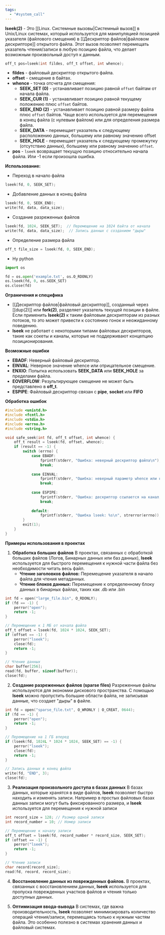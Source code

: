 ```yaml
---
tags:
  - "#system_call"
---
```



**lseek(2)** - Это [[Linux. Системные вызовы|Системный вызов]] в Unix/Linux системах, который используется для манипуляцией позицией указателя (файлового смещения) в [[Дескриптор файлов|файловом дескрипторе]] открытого файла. Этот вызов позволяет перемещать указатель чтения/записи в любую позицию файла, что делает возможным произвольный доступ к данным.

```c
off_t pos=lseek(int fildes, off_t offset, int whence);
```
- **fildes** - файловый дескриптор открытого файла.
- **offset** - смещение в байтах.
- **whence** - точка отсчета для смещения:
	- **SEEK_SET (0)** - устанавливает позицию равной `offset` байтам от начала файла.
	- **SEEK_CUR (1)** - устанавливает позицию равной текущему положению плюс `offset` байтов.
	- **SEEK_END (2)** - устанавливает позицию равной размеру файла плюс `offset` байтов. Чаще всего используется для перемещения в конец файла (с нулевым файлом) или для определения размера файла.
	- **SEEK_DATA** - перемещает указатель к следующему расположению данных, большему или равному значению offset
	- **SEEK_HOLE** - перемещает указатель к следующему промежутку (отсутствию данных), большему или равному значению `offset`.
- **pos** - `lseek` возвращает текущую позицию относительно начала файла. Или -1 если произошла ошибка.

**Использование:**
- Переход в начало файла
```c
lseek(fd, 0, SEEK_SET);
```

- Добавление данных в конец файла
```c
lseek(fd, 0, SEEK_END);
write(fd, data, data_size);
```

- Создание разреженных файлов
```c
lseek(fd, 1024, SEEK_SET);  // Перемещение на 1024 байта от начала
write(fd, data, data_size);  // Запись данных с созданием "дыры"
```

- Определение размера файла
```c
off_t file_size = lseek(fd, 0, SEEK_END);
```

- Ну python
```python
import os

fd = os.open('example.txt', os.O_RDONLY)
os.lseek(fd, 0, os.SEEK_SET)
os.close(fd)
```

**Ограничения и специфика**
- [[Дескриптор файлов|файловый дескриптор]], созданный через [[dup(2)]] или **fork(2)**, разделяет указатель текущей позиции в файле. Если применить **lseek(2)** к таким файловым дескрипторам из разных потоков, то это может привести к состоянию гонок и неожиданному поведению. 
- **lseek** не работает с некоторыми типами файловых дескрипторов, такие как сокеты и каналы, которые не поддерживают концепцию позиционирования.

**Возможные ошибки**
- **EBADF**: Неверный файловый дескриптор.
- **EINVAL**:  Неверное значение whence или отрицательное смещение.
- **ENXIO**: Попытка использовать **SEEK_DATA** или **SEEK_HOLE** за пределами файла.
- **EOVERFLOW**: Результирующее смещение не может быть представлено в **off_t**.
- **ESPIPE**: Файловый дескриптор связан с **pipe**, **socket** или **FIFO**

**Обработка ошибок**
```c
#include <unistd.h>
#include <fcntl.h>
#include <stdio.h>
#include <errno.h>
#include <string.h>

void safe_seek(int fd, off_t offset, int whence) {
    off_t result = lseek(fd, offset, whence);
    if (result == -1) {
        switch (errno) {
            case EBADF:
                fprintf(stderr, "Ошибка: неверный дескриптор файла\n");
                break;
                
            case EINVAL:
                fprintf(stderr, "Ошибка: неверный параметр whence или недопустимая позиция\n");
                break;
                
            case ESPIPE:
                fprintf(stderr, "Ошибка: дескриптор ссылается на канал, сокет или FIFO\n");
                break;
                
            default:
                fprintf(stderr, "Ошибка lseek: %s\n", strerror(errno));
        }
        exit(1);
    }
}
```


**Примеры использования в проектах**

1. **Обработка больших файлов**
В проектах, связанных с обработкой больших файлов (Логов, Бинарных данных или баз данных), **lseek** используется для быстрого перемещения к нужной части файла без необходимости читать весь файл.  
	- **Чтение заголовков файлов:** Перемещение указателя в начало файла для чтения метаданных.
	- **Чтение блоков данных:** Перемещение к определенному блоку данных в бинарных файлах, таких как .db или .bin

```c
int fd = open("large_file.bin", O_RDONLY);
if (fd == -1) {
    perror("open");
    return -1;
}

// Перемещение к 1 МБ от начала файла
off_t offset = lseek(fd, 1024 * 1024, SEEK_SET);
if (offset == -1) {
    perror("lseek");
    close(fd);
    return -1;
}

// Чтение данных
char buffer[256];
read(fd, buffer, sizeof(buffer));
close(fd);
```

2. **Создание разреженных файлов (sparse files)**
Разреженные файлы используются для экономии дискового пространства. С помощью **lseek** можно пропустить большие области файла, не записывая данные, что создает "дыры" в файле.

```c
int fd = open("sparse_file.txt", O_WRONLY | O_CREAT, 0644);
if (fd == -1) {
    perror("open");
    return -1;
}

// Перемещение на 1 ГБ вперед
if (lseek(fd, 1024L * 1024 * 1024, SEEK_SET) == -1) {
    perror("lseek");
    close(fd);
    return -1;
}

// Запись данных в конец файла
write(fd, "END", 3);
close(fd);
```

3. **Реализация произвольного доступа в базах данных**
В базах данных, которые хранятся в виде файлов, **lseek** позволяет быстро находить и изменять записи. Например в простых файловых базах данных записи могут быть фиксированного размера, и **lseek** используется для перемещения к нужной записи

```c
int record_size = 128; // Размер одной записи
int record_number = 10; // Номер записи

// Перемещение к началу записи
off_t offset = lseek(fd, record_number * record_size, SEEK_SET);
if (offset == -1) {
    perror("lseek");
    return -1;
}

// Чтение записи
char record[record_size];
read(fd, record, record_size);
```

4. **Восстановление данных из поврежденных файлов.**
В проектах, связанных с восстановлением данных, **lseek** используется для пропуска поврежденных участков файлов и чтения только доступных данных.

5. **Оптимизация ввода-вывода**
В системах, где важна производительность, **lseek** позволяет минимизировать количество операций чтения/записи, перемещаясь только к нужным частям файла. Это особенно полезно в системах хранения данных и файловый системах.